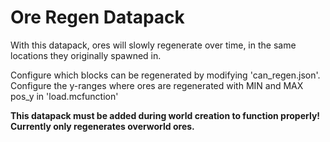 # Ore Regen Datapack
With this datapack, ores will slowly regenerate over time, in the same locations they originally spawned in.

Configure which blocks can be regenerated by modifying 'can_regen.json'.  
Configure the y-ranges where ores are regenerated with MIN and MAX pos_y in 'load.mcfunction'

**This datapack must be added during world creation to function properly!**  
**Currently only regenerates overworld ores.**
